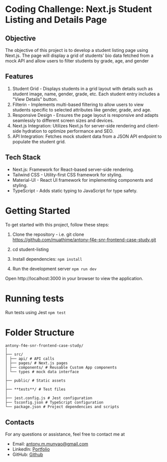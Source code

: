 # Coding Challenge: Next.js Student Listing and Details Page

## Objective

The objective of this project is to develop a student listing page using Next.js. The page will display a grid of students' bio data fetched from a mock API and allow users to filter students by grade, age, and gender

## Features

1. Student Grid - Displays students in a grid layout with details such as student image, name, gender, grade, etc. Each student entry includes a "View Details" button.
2. Filterin - Implements multi-based filtering to allow users to view students specific to selected attributes like gender, grade, and age.
3. Responsive Design - Ensures the page layout is responsive and adapts seamlessly to different screen sizes and devices.
4. Next.js Integration: Utilizes Next.js for server-side rendering and client-side hydration to optimize performance and SEO.
5. API Integration: Fetches mock student data from a JSON API endpoint to populate the student grid.

## Tech Stack

- Next.js: Framework for React-based server-side rendering.
- Tailwind CSS - Utility-first CSS framework for styling.
- Material-UI - React UI framework for implementing components and styling.
- TypeScript - Adds static typing to JavaScript for type safety.

# Getting Started

To get started with this project, follow these steps:

1. Clone the repository - i.e. git clone https://github.com/muathime/antony-f4e-snr-frontend-case-study.git
2. cd student-listing
3. Install dependencies:
   `npm install`

4. Run the development server
   `npm run dev`

Open http://localhost:3000 in your browser to view the application.

# Running tests

Run tests using Jest
`npm test`

# Folder Structure
```
antony-f4e-snr-frontend-case-study/
│
├── src/  
│ ├── api/ # API calls
│ ├── pages/ # Next.js pages
│ ├── components/ # Reusable Custom App components
│ └── types # mock data interface
│
├── public/ # Static assets
│
├── **tests**/ # Test files
│  
├── jest.config.js # Jest configuration
├── tsconfig.json # TypeScript configuration
└── package.json # Project dependencies and scripts
```
## Contacts

For any questions or assistance, feel free to contact me at

- Email: antony.m.munyao@gmail.com
- LinkedIn: [Portfolio](https://antony-dev-portfolio.firebaseapp.com/)
- GitHub: [Github](https://github.com/muathime/)
